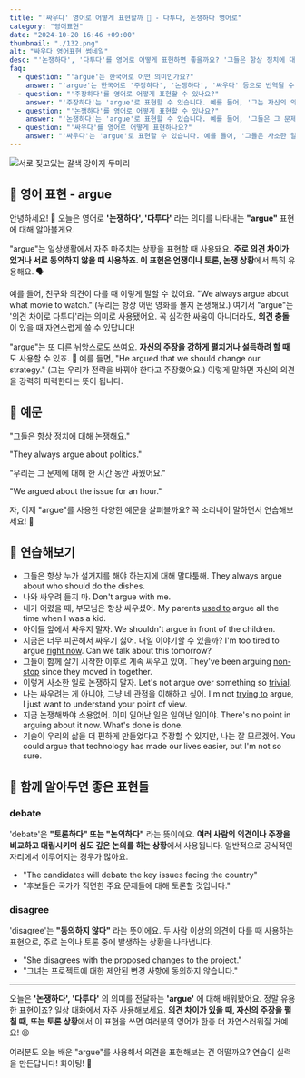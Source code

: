 ```yaml
---
title: "'싸우다' 영어로 어떻게 표현할까 🤼 - 다투다, 논쟁하다 영어로"
category: "영어표현"
date: "2024-10-20 16:46 +09:00"
thumbnail: "./132.png"
alt: "싸우다 영어표현 썸네일"
desc: "'논쟁하다', '다투다'를 영어로 어떻게 표현하면 좋을까요? '그들은 항상 정치에 대해 논쟁해요.', '우리는 그 문제에 대해 한 시간 동안 논쟁했어요.' 등을 영어로 표현하는 법을 배워봅시다. 다양한 예문을 통해서 연습하고 본인의 표현으로 만들어 보세요."
faq:
  - question: "'argue'는 한국어로 어떤 의미인가요?"
    answer: "'argue'는 한국어로 '주장하다', '논쟁하다', '싸우다' 등으로 번역될 수 있습니다. 주로 의견이나 입장을 표현할 때 사용되며, 때로는 감정이 격해질 수도 있습니다."
  - question: "'주장하다'를 영어로 어떻게 표현할 수 있나요?"
    answer: "'주장하다'는 'argue'로 표현할 수 있습니다. 예를 들어, '그는 자신의 의견을 주장하고 있다'는 'He is arguing for his opinion'으로 말할 수 있습니다."
  - question: "'논쟁하다'를 영어로 어떻게 표현할 수 있나요?"
    answer: "'논쟁하다'는 'argue'로 표현할 수 있습니다. 예를 들어, '그들은 그 문제에 대해 논쟁하고 있다'는 'They are arguing about that issue'로 표현할 수 있습니다."
  - question: "'싸우다'를 영어로 어떻게 표현하나요?"
    answer: "'싸우다'는 'argue'로 표현할 수 있습니다. 예를 들어, '그들은 사소한 일로 싸웠다'는 'They argued over a trivial matter'로 말할 수 있습니다."
---
```


![서로 짖고있는 갈색 강아지 두마리](./132-1.jpg)

## 🌟 영어 표현 - argue

안녕하세요! 👋 오늘은 영어로 **'논쟁하다', '다투다'** 라는 의미를 나타내는 **"argue"** 표현에 대해 알아볼게요.

"argue"는 일상생활에서 자주 마주치는 상황을 표현할 때 사용돼요. **주로 의견 차이가 있거나 서로 동의하지 않을 때 사용하죠. 이 표현은 언쟁이나 토론, 논쟁 상황**에서 특히 유용해요. 🗣️

예를 들어, 친구와 의견이 다를 때 이렇게 말할 수 있어요. "We always argue about what movie to watch." (우리는 항상 어떤 영화를 볼지 논쟁해요.) 여기서 "argue"는 '의견 차이로 다투다'라는 의미로 사용됐어요. 꼭 심각한 싸움이 아니더라도, **의견 충돌**이 있을 때 자연스럽게 쓸 수 있답니다!

"argue"는 또 다른 뉘앙스로도 쓰여요. **자신의 주장을 강하게 펼치거나 설득하려 할 때**도 사용할 수 있죠. 💪 예를 들면, "He argued that we should change our strategy." (그는 우리가 전략을 바꿔야 한다고 주장했어요.) 이렇게 말하면 자신의 의견을 강력히 피력한다는 뜻이 됩니다.

## 📖 예문

"그들은 항상 정치에 대해 논쟁해요."

"They always argue about politics."

"우리는 그 문제에 대해 한 시간 동안 싸웠어요."

"We argued about the issue for an hour."

자, 이제 "argue"를 사용한 다양한 예문을 살펴볼까요? 꼭 소리내어 말하면서 연습해보세요! 🚀

## 💬 연습해보기

<ul data-interactive-list>
  <li data-interactive-item>
    <span data-toggler>그들은 항상 누가 설거지를 해야 하는지에 대해 말다툼해.</span>
    <span data-answer>They always argue about who should do the dishes.</span>
  </li>
  <li data-interactive-item>
    <span data-toggler>나와 싸우려 들지 마.</span>
    <span data-answer>Don't argue with me.</span>
  </li>
  <li data-interactive-item>
    <span data-toggler>내가 어렸을 때, 부모님은 항상 싸우셨어.</span>
    <span data-answer>My parents <a href="/blog/in-english/143.used-to/">used to</a> argue all the time when I was a kid.</span>
  </li>
  <li data-interactive-item>
    <span data-toggler>아이들 앞에서 싸우지 말자.</span>
    <span data-answer>We shouldn't argue in front of the children.</span>
  </li>
  <li data-interactive-item>
    <span data-toggler>지금은 너무 피곤해서 싸우기 싫어. 내일 이야기할 수 있을까?</span>
    <span data-answer>I'm too tired to argue <a href="/blog/in-english/525.right-now/">right now</a>. Can we talk about this tomorrow?</span>
  </li>
  <li data-interactive-item>
    <span data-toggler>그들이 함께 살기 시작한 이후로 계속 싸우고 있어.</span>
    <span data-answer>They've been arguing <a href="/blog/in-english/156.non-stop/">non-stop</a> since they moved in together.</span>
  </li>
  <li data-interactive-item>
    <span data-toggler>이렇게 사소한 일로 논쟁하지 말자.</span>
    <span data-answer>Let's not argue over something so <a href="/blog/in-english/176.trivial/">trivial</a>.</span>
  </li>
  <li data-interactive-item>
    <span data-toggler>나는 싸우려는 게 아니야, 그냥 네 관점을 이해하고 싶어.</span>
    <span data-answer>I'm not <a href="/blog/in-english/117.try-to/">trying to</a> argue, I just want to understand your point of view.</span>
  </li>
  <li data-interactive-item>
    <span data-toggler>지금 논쟁해봐야 소용없어. 이미 일어난 일은 일어난 일이야.</span>
    <span data-answer>There's no point in arguing about it now. What's done is done.</span>
  </li>
  <li data-interactive-item>
    <span data-toggler>기술이 우리의 삶을 더 편하게 만들었다고 주장할 수 있지만, 나는 잘 모르겠어.</span>
    <span data-answer>You could argue that technology has made our lives easier, but I'm not so sure.</span>
  </li>
</ul>

## 🤝 함께 알아두면 좋은 표현들

### debate

'debate'은 **"토론하다" 또는 "논의하다"** 라는 뜻이에요. **여러 사람의 의견이나 주장을 비교하고 대립시키며 심도 깊은 논의를 하는 상황**에서 사용됩니다. 일반적으로 공식적인 자리에서 이루어지는 경우가 많아요.

- "The candidates will debate the key issues facing the country"
- "후보들은 국가가 직면한 주요 문제들에 대해 토론할 것입니다."

### disagree

'disagree'는 **"동의하지 않다"** 라는 뜻이에요. 두 사람 이상의 의견이 다를 때 사용하는 표현으로, 주로 논의나 토론 중에 발생하는 상황을 나타냅니다.

- "She disagrees with the proposed changes to the project."
- "그녀는 프로젝트에 대한 제안된 변경 사항에 동의하지 않습니다."

---

오늘은 **'논쟁하다', '다투다'** 의 의미를 전달하는 **'argue'** 에 대해 배워봤어요. 정말 유용한 표현이죠? 일상 대화에서 자주 사용해보세요. **의견 차이가 있을 때, 자신의 주장을 펼칠 때, 또는 토론 상황**에서 이 표현을 쓰면 여러분의 영어가 한층 더 자연스러워질 거예요! 😉

여러분도 오늘 배운 "argue"를 사용해서 의견을 표현해보는 건 어떨까요? 연습이 실력을 만든답니다! 화이팅! 💪
